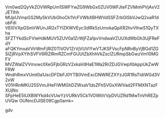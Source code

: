 Vm0wd2QyVkZOVWRpUm1SWFYwZG9WbGx0ZUV0WFJteFZVMnhPVjAxV2JETlhh
MUpUVmpGS2MySkVUbGhoCk1VcFVWbXBHWVdSSFZrbGlSbVJwQ2xaR1dubFdi
VEI0VXpGSmVWUnJiR2xTYlZKWVEyc3dlRk5zUmxkaQpXR2hvVlhwS1QyTXha
SFZTYkdScFVteHdkMUV5ZUV0a1ZrWjFZa1pvVndwaVZUUXdWbGh3UjFReFdY
aFQKYmxaVVlrWmFjRlZ0TlVOV1ZrVjVUVlYwVTJKSFVscFpNRnByVjBGd1ZG
SlZjRVpXYlhSVFV6RlZlRmRZCmFGUUtZbXhhVkZsclZURmpSbGwzVm10MGFV
MVZWalZVVmxwcllXeGFjbGRzV2xkaVdHaE1Wa2RrZDJGVwpXbkppUkZwWFRW
WndhRmxVUmt0a1JscDFDbFJ0YTB0VmExcDNWREZXYzJGR1RsTldiWGd3V2xW
V01HRnMKU25SVmJHeFlWMGhDZWxaV1dsZFhSVGxXWlVad2FFMXNTazFXUjNo
SFpHeE5lUXBWYkd4cVUwYzVURkV5Ck1VOWtiVVpDVUZRd1MwTnVhREZpUVQw
OUNncDJlSE09Cgp0amk=

gdv